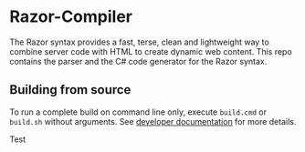 Razor-Compiler
=====

The Razor syntax provides a fast, terse, clean and lightweight way to combine server code with HTML to create dynamic web content. This repo contains the parser and the C# code generator for the Razor syntax.

## Building from source

To run a complete build on command line only, execute `build.cmd` or `build.sh` without arguments. See [developer documentation](https://github.com/aspnet/Home/wiki) for more details.


Test